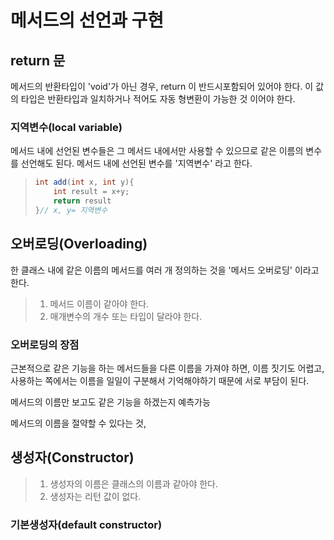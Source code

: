 # 메서드의 선언과 구현



## return 문

메서드의 반환타입이 'void'가 아닌 경우, return 이 반드시포함되어 있어야 한다. 이 값의 타입은 반환타입과 일치하거나 적어도 자동 형변환이 가능한 것 이어야 한다.



### 지역변수(local variable)

메서드 내에 선언된 변수들은 그 메서드 내에서만 사용할 수 있으므로 같은 이름의 변수를 선언해도 된다. 메서드 내에 선언된 변수를 '지역변수' 라고 한다.

> ~~~java
> int add(int x, int y){
>     int result = x+y;
>     return result
> }// x, y= 지역변수
> ~~~



## 오버로딩(Overloading)

한 클래스 내에 같은 이름의 메서드를 여러 개 정의하는 것을 '메서드 오버로딩' 이라고 한다.

> 1. 메서드 이름이 같아야 한다.
> 2. 매개변수의 개수 또는 타입이 달라야 한다.



### 오버로딩의 장점

근본적으로 같은 기능을 하는 메서드들을 다른 이름을 가져야 하면, 이름 짓기도 어렵고, 사용하는 쪽에서는 이름을 일일이 구분해서 기억해야하기 때문에 서로 부담이 된다.

메서드의 이름만 보고도 같은 기능을 하겠는지 예측가능

메서드의 이름을 절약할 수 있다는 것, 



## 생성자(Constructor)



> 1. 생성자의 이름은 클래스의 이름과 같아야 한다.
> 2. 생성자는 리턴 값이 없다.



### 기본생성자(default constructor)

